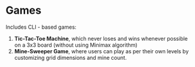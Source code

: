 # Games
Includes CLI - based games:
1. **Tic-Tac-Toe Machine**, which never loses and wins whenever possible on a 3x3 board (without using Minimax algorithm)
2. **Mine-Sweeper Game**, where users can play as per their own levels by customizing grid dimensions and mine count.
